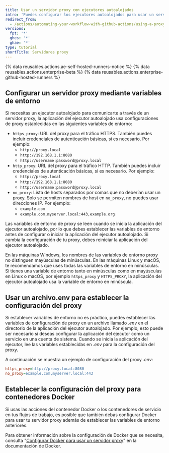 ```yaml
---
title: Usar un servidor proxy con ejecutores autoalojados
intro: 'Puedes configurar los ejecutores autoalojados para usar un servidor proxy para comunicarte con {% data variables.product.product_name %}.'
redirect_from:
  - /actions/automating-your-workflow-with-github-actions/using-a-proxy-server-with-self-hosted-runners
versions:
  fpt: '*'
  ghes: '*'
  ghae: '*'
type: tutorial
shortTitle: Servidores proxy
---
```


{% data reusables.actions.ae-self-hosted-runners-notice %}
{% data reusables.actions.enterprise-beta %}
{% data reusables.actions.enterprise-github-hosted-runners %}

## Configurar un servidor proxy mediante variables de entorno

Si necesitas un ejecutor autoalojado para comunicarte a través de un servidor proxy, la aplicación del ejecutor autoalojado usa configuraciones de proxy establecidas en las siguientes variables de entorno:

* `https_proxy`: URL del proxy para el tráfico HTTPS. También puedes incluir credenciales de autenticación básicas, si es necesario. Por ejemplo:
  * `http://proxy.local`
  * `http://192.168.1.1:8080`
  * `http://username:password@proxy.local`
* `http_proxy`: URL del proxy para el tráfico HTTP. También puedes incluir credenciales de autenticación básicas, si es necesario. Por ejemplo:
  * `http://proxy.local`
  * `http://192.168.1.1:8080`
  * `http://username:password@proxy.local`
* `no_proxy`: Lista de hosts separados por comas que no deberían usar un proxy. Solo se permiten nombres de host en `no_proxy`, no puedes usar direcciones IP. Por ejemplo:
  * `example.com`
  * `example.com,myserver.local:443,example.org`

Las variables de entorno de proxy se leen cuando se inicia la aplicación del ejecutor autoalojado, por lo que debes establecer las variables de entorno antes de configurar o iniciar la aplicación del ejecutor autoalojado. Si cambia la configuración de tu proxy, debes reiniciar la aplicación del ejecutor autoalojado.

En las máquinas Windows, los nombres de las variables de entorno proxy no distinguen mayúsculas de minúsculas. En las máquinas Linux y macOS, te recomendamos que uses todas las variables de entorno en minúsculas. Si tienes una variable de entorno tanto en minúsculas como en mayúsculas en Linux o macOS, por ejemplo `https_proxy` y `HTTPS_PROXY`, la aplicación del ejecutor autoalojado usa la variable de entorno en minúscula.

## Usar un archivo.env para establecer la configuración del proxy

Si establecer variables de entorno no es práctico, puedes establecer las variables de configuración de proxy en un archivo llamado _.env_ en el directorio de la aplicación del ejecutor autoalojado. Por ejemplo, esto puede ser necesario si deseas configurar la aplicación del ejecutor como un servicio en una cuenta de sistema. Cuando se inicia la aplicación del ejecutor, lee las variables establecidas en _.env_ para la configuración del proxy.

A continuación se muestra un ejemplo de configuración del proxy _.env_:

```ini
https_proxy=http://proxy.local:8080
no_proxy=example.com,myserver.local:443
```

## Establecer la configuración del proxy para contenedores Docker

Si usas las acciones del contenedor Docker o los contenedores de servicio en tus flujos de trabajo, es posible que también debas configurar Docker para usar tu servidor proxy además de establecer las variables de entorno anteriores.

Para obtener información sobre la configuración de Docker que se necesita, consulta "[Configurar Docker para usar un servidor proxy](https://docs.docker.com/network/proxy/)" en la documentación de Docker.
